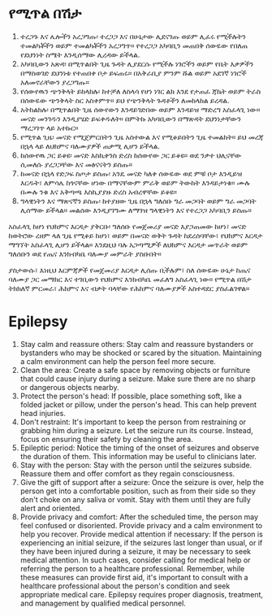 # የሚጥል በሽታ

1. ተረጋጉ እና ሌሎችን አረጋግጡ፡ ተረጋጋ እና በሁኔታው ሊደናገጡ ወይም ሊፈሩ የሚችሉትን ተመልካቾችን ወይም ተመልካቾችን አረጋግጥ። የተረጋጋ አካባቢን መጠበቅ ሰውዬው የበለጠ የደህንነት ስሜት እንዲሰማው ሊረዳው ይችላል.
2. አካባቢውን አጽዳ፡ በሚጥልበት ጊዜ ጉዳት ሊያደርሱ የሚችሉ ነገሮችን ወይም የቤት እቃዎችን በማስወገድ ደህንነቱ የተጠበቀ ቦታ ይፍጠሩ። በአቅራቢያ ምንም ሹል ወይም አደገኛ ነገሮች አለመኖራቸውን ያረጋግጡ።
3. የሰውየዉን ጭንቅላት ይከላከሉ፡ ከተቻለ ለስላሳ የሆነ ነገር ልክ እንደ የታጠፈ ጃኬት ወይም ትራስ በሰውዬው ጭንቅላት ስር አስቀምጥ። ይህ የጭንቅላት ጉዳቶችን ለመከላከል ይረዳል.
4. አትከልክሉ፡ በሚጥልበት ጊዜ ሰውየውን እንዳይገድበው ወይም እንዳይዝ ማድረግ አስፈላጊ ነው። መናድ መንገዱን እንዲያሄድ ይፍቀዱለት። በምትኩ አካባቢውን በማጽዳት ደህንነታቸውን ማረጋገጥ ላይ አተኩር።
5. የሚጥል ጊዜ፡ መናድ የሚጀምርበትን ጊዜ አስተውል እና የሚቆይበትን ጊዜ ተመልከት። ይህ መረጃ በኋላ ላይ ለህክምና ባለሙያዎች ጠቃሚ ሊሆን ይችላል.
6. ከሰውየዉ ጋር ይቆዩ፡ መናድ እስኪቀንስ ድረስ ከሰውየው ጋር ይቆዩ። ወደ ንቃተ ህሊናቸው ሲመለሱ ያረጋጋቸው እና መፅናናትን ይስጡ።
7. ከመናድ በኋላ የድጋፍ ስጦታ ይስጡ፡ አንዴ መናድ ካለቀ ሰውዬው ወደ ምቹ ቦታ እንዲይዝ እርዱት፣ ለምሳሌ ከጎናቸው ሆነው በማናቸውም ምራቅ ወይም ትውከት እንዳይታነቁ። ሙሉ በሙሉ ንቁ እና አቅጣጫ እስኪያያዙ ድረስ አብረዋቸው ይቆዩ።
8. ግላዊነትን እና ማጽናኛን ይስጡ፡ ከተያዘው ጊዜ በኋላ ግለሰቡ ግራ መጋባት ወይም ግራ መጋባት ሊሰማው ይችላል። መልሰው እንዲያገግሙ ለማገዝ ግላዊነትን እና የተረጋጋ አካባቢን ይስጡ።

አስፈላጊ ከሆነ የህክምና እርዳታ ያቅርቡ፡ ግለሰቡ የመጀመሪያ መናድ እያጋጠመው ከሆነ፣ መናድ ከወትሮው ረዘም ላለ ጊዜ የሚቆይ ከሆነ፣ ወይም በመናድ ወቅት ጉዳት ከደረሰባቸው፣ የህክምና እርዳታ ማግኘት አስፈላጊ ሊሆን ይችላል። እንደዚህ ባሉ አጋጣሚዎች ለህክምና እርዳታ መጥራት ወይም ግለሰቡን ወደ የጤና እንክብካቤ ባለሙያ መምራት ያስቡበት።

ያስታውሱ፣ እነዚህ እርምጃዎች የመጀመሪያ እርዳታ ሊሰጡ ቢችሉም፣ ስለ ሰውዬው ሁኔታ ከጤና ባለሙያ ጋር መማከር እና ተገቢውን የህክምና እንክብካቤ መፈለግ አስፈላጊ ነው። የሚጥል በሽታ ትክክለኛ ምርመራ፣ ሕክምና እና ብቃት ባላቸው የሕክምና ባለሙያዎች አስተዳደር ያስፈልገዋል።

# Epilepsy 
1. Stay calm and reassure others: Stay calm and reassure bystanders or bystanders who may be shocked or scared by the situation. Maintaining a calm environment can help the person feel more secure. 
2. Clean the area: Create a safe space by removing objects or furniture that could cause injury during a seizure. Make sure there are no sharp or dangerous objects nearby. 
3. Protect the person's head: If possible, place something soft, like a folded jacket or pillow, under the person's head. This can help prevent head injuries. 
4. Don't restraint: It's important to keep the person from restraining or grabbing him during a seizure. Let the seizure run its course. Instead, focus on ensuring their safety by cleaning the area.
5. Epileptic period: Notice the timing of the onset of seizures and observe the duration of them. This information may be useful to clinicians later. 
6. Stay with the person: Stay with the person until the seizures subside. Reassure them and offer comfort as they regain consciousness. 
7. Give the gift of support after a seizure: Once the seizure is over, help the person get into a comfortable position, such as from their side so they don't choke on any saliva or vomit. Stay with them until they are fully alert and oriented. 
8. Provide privacy and comfort: After the scheduled time, the person may feel confused or disoriented. 
Provide privacy and a calm environment to help you recover. 
Provide medical attention if necessary: If the person is experiencing an initial seizure, if the seizures last longer than usual, or if they have been injured during a seizure, it may be necessary to seek medical attention. 
In such cases, consider calling for medical help or referring the person to a healthcare professional. 
 Remember, while these measures can provide first aid, it's important to consult with a healthcare professional about the person's condition and seek appropriate medical care. Epilepsy requires proper diagnosis, treatment, and management by qualified medical personnel.
